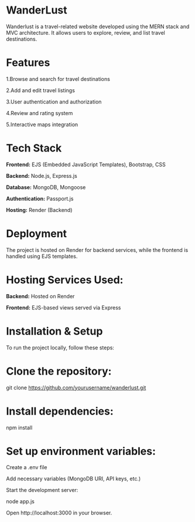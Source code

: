 # WanderLust
Wanderlust is a travel-related website developed using the MERN stack and MVC architecture. It allows users to explore, review, and list travel destinations.

# Features

1.Browse and search for travel destinations

2.Add and edit travel listings

3.User authentication and authorization

4.Review and rating system

5.Interactive maps integration


# Tech Stack

**Frontend:** EJS (Embedded JavaScript Templates), Bootstrap, CSS

**Backend:** Node.js, Express.js

**Database:** MongoDB, Mongoose

**Authentication:** Passport.js

**Hosting:** Render (Backend)


# Deployment

The project is hosted on Render for backend services, while the frontend is handled using EJS templates.

# Hosting Services Used:

**Backend:** Hosted on Render

**Frontend:** EJS-based views served via Express


# Installation & Setup

To run the project locally, follow these steps:

# Clone the repository:

git clone https://github.com/yourusername/wanderlust.git


# Install dependencies:

npm install

# Set up environment variables:

Create a .env file

Add necessary variables (MongoDB URI, API keys, etc.)

Start the development server:

node app.js

Open http://localhost:3000 in your browser.

